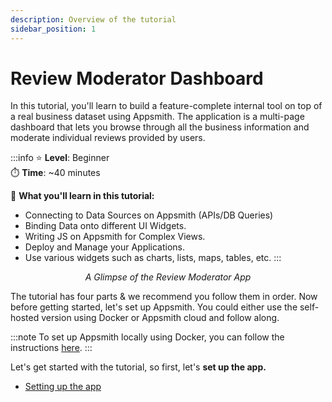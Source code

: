 ```yaml
---
description: Overview of the tutorial
sidebar_position: 1
---
```


# Review Moderator Dashboard

In this tutorial, you'll learn to build a feature-complete internal tool on top of a real business dataset using Appsmith. The application is a multi-page dashboard that lets you browse through all the business information and moderate individual reviews provided by users.

:::info
⭐ **Level**: Beginner\
⏱️ **Time**: \~40 minutes

🙌 **What you'll learn in this tutorial:**

* Connecting to Data Sources on Appsmith (APIs/DB Queries)
* Binding Data onto different UI Widgets.
* Writing JS on Appsmith for Complex Views.
* Deploy and Manage your Applications.
* Use various widgets such as charts, lists, maps, tables, etc.
:::

<figure>
  <object data="https://www.youtube.com/embed/QHOpLoSH7ws?autoplay=0" width='750px' height='400px'></object> 
   <figcaption align="center"><i>A Glimpse of the Review Moderator App</i></figcaption>
</figure>

The tutorial has four parts & we recommend you follow them in order. Now before getting started, let's set up Appsmith. You could either use the self-hosted version using Docker or Appsmith cloud and follow along.

:::note
To set up Appsmith locally using Docker, you can follow the instructions [here](../../../getting-started/setup/installation-guides/docker/).
:::

Let's get started with the tutorial, so first, let's **set up the app.**


* [Setting up the app](setting-up-the-app.md)

